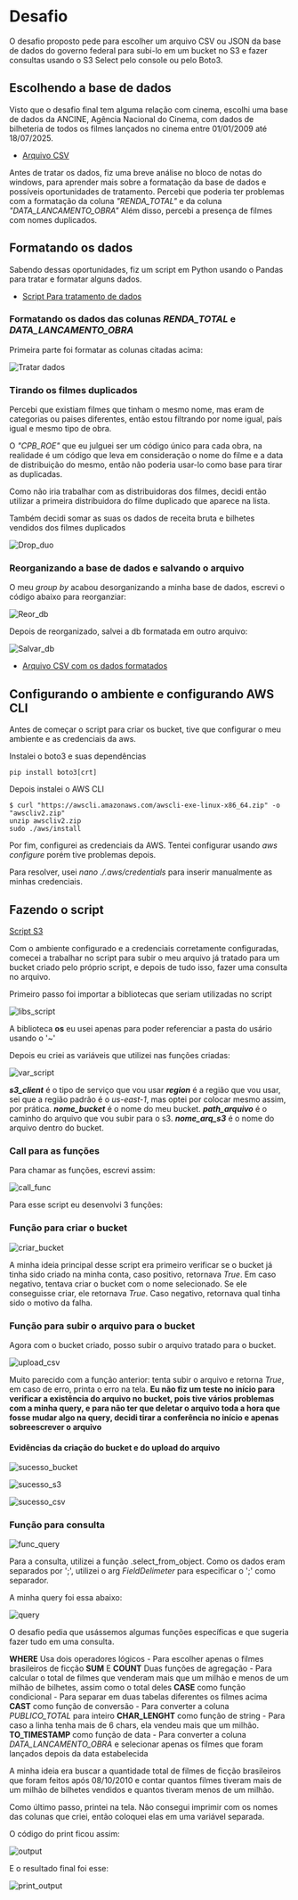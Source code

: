 
# Desafio

O desafio proposto pede para escolher um arquivo CSV ou JSON da base de dados do governo federal para subi-lo em um bucket no S3 e fazer consultas usando o S3 Select pelo console ou pelo Boto3.

## Escolhendo a base de dados

Visto que o desafio final tem alguma relação com cinema, escolhi uma base de dados da ANCINE, Agência Nacional do Cinema, com dados de bilheteria de todos os filmes lançados no cinema entre 01/01/2009 até 18/07/2025.

- [Arquivo CSV](lancamentos-comerciais-por-distribuidoras.csv)

Antes de tratar os dados, fiz uma breve análise no bloco de notas do windows, para aprender mais sobre a formatação da base de dados e possíveis oportunidades de tratamento.
Percebi que poderia ter problemas com a formatação da coluna *"RENDA_TOTAL"* e da coluna *"DATA_LANCAMENTO_OBRA"*
Além disso, percebi a presença de filmes com nomes duplicados.

## Formatando os dados

Sabendo dessas oportunidades, fiz um script em Python usando o Pandas para tratar e formatar alguns dados.

- [Script Para tratamento de dados](tratar_dados.py)

### Formatando os dados das colunas *RENDA_TOTAL* e *DATA_LANCAMENTO_OBRA*

Primeira parte foi formatar as colunas citadas acima:

![Tratar dados](../evidencias/format_dados.jpg)

### Tirando os filmes duplicados

Percebi que existiam filmes que tinham o mesmo nome, mas eram de categorias ou paises diferentes, então estou filtrando por nome igual, país igual e mesmo tipo de obra.

O *"CPB_ROE"* que eu julguei ser um código único para cada obra, na realidade é um código que leva em consideração o nome do filme e a data de distribuição do mesmo, então não poderia usar-lo como base para tirar as duplicadas.

Como não iria trabalhar com as distribuidoras dos filmes, decidi então utilizar a primeira distribuidora do filme duplicado que aparece na lista.

Também decidi somar as suas os dados de receita bruta e bilhetes vendidos dos filmes duplicados

![Drop_duo](../evidencias/format_dup_dados.jpg)

### Reorganizando a base de dados e salvando o arquivo

O meu *group by* acabou desorganizando a minha base de dados, escrevi o código abaixo para reorganziar:

![Reor_db](../evidencias/reor_db.jpg)

Depois de reorganizado, salvei a db formatada em outro arquivo:

![Salvar_db](../evidencias/reor_db.jpg)

- [Arquivo CSV com os dados formatados](lancamentos-tratados.csv)

## Configurando o ambiente e configurando AWS CLI

Antes de começar o script para criar os bucket, tive que configurar o meu ambiente e as credenciais da aws.

Instalei o boto3 e suas dependências

```console
pip install boto3[crt]
```

Depois instalei o AWS CLI

```console
$ curl "https://awscli.amazonaws.com/awscli-exe-linux-x86_64.zip" -o "awscliv2.zip"
unzip awscliv2.zip
sudo ./aws/install
```

Por fim, configurei as credenciais da AWS.
Tentei configurar usando *aws configure* porém tive problemas depois.

Para resolver, usei *nano ./.aws/credentials* para inserir manualmente as minhas credenciais.

## Fazendo o script

[Script S3](s3.py)

Com o ambiente configurado e a credenciais corretamente configuradas, comecei a trabalhar no script para subir o meu arquivo já tratado para um bucket criado pelo próprio script, e depois de tudo isso, fazer uma consulta no arquivo.

Primeiro passo foi importar a bibliotecas que seriam utilizadas no script

![libs_script](../evidencias/libs_script.jpg)

A biblioteca **os** eu usei apenas para poder referenciar a pasta do usário usando o '~'

Depois eu criei as variáveis que utilizei nas funções criadas:

![var_script](../evidencias/var_script.jpg)

***s3_client*** é o tipo de serviço que vou usar
***region*** é a região que vou usar, sei que a região padrão é o *us-east-1*, mas optei por colocar mesmo assim, por prática.
***nome_bucket*** é o nome do meu bucket.
***path_arquivo*** é o caminho do arquivo que vou subir para o s3.
***nome_arq_s3*** é o nome do arquivo dentro do bucket.

### Call para as funções

Para chamar as funções, escrevi assim:

![call_func](../evidencias/call_func.jpg)

Para esse script eu desenvolvi 3 funções:

### Função para criar o bucket

![criar_bucket](../evidencias/criar_bucket.jpg)

A minha ideia principal desse script era primeiro verificar se o bucket já tinha sido criado na minha conta, caso positivo, retornava *True*. Em caso negativo, tentava criar o bucket com o nome selecionado. Se ele conseguisse criar, ele retornava *True*. Caso negativo, retornava qual tinha sido o motivo da falha.

### Função para subir o arquivo para o bucket

Agora com o bucket criado, posso subir o arquivo tratado para o bucket.

![upload_csv](../evidencias/upload_csv.jpg)

Muito parecido com a função anterior: tenta subir o arquivo e retorna *True*, em caso de erro, printa o erro na tela.
**Eu não fiz um teste no início para verificar a existência do arquivo no bucket, pois tive vários problemas com a minha query, e para não ter que deletar o arquivo toda a hora que fosse mudar algo na query, decidi tirar a conferência no início e apenas sobreescrever o arquivo**

#### Evidências da criação do bucket e do upload do arquivo

![sucesso_bucket](../evidencias/sucesso_bucket.jpg)

![sucesso_s3](../evidencias/sucesso_s3.jpg)

![sucesso_csv](../evidencias/sucesso_csv.jpg)

### Função para consulta

![func_query](../evidencias/func_queryy.jpg)

Para a consulta, utilizei a função .select_from_object. Como os dados eram separados por ';', utilizei o arg *FieldDelimeter* para especificar o ';' como separador.

A minha query foi essa abaixo:

![query](../evidencias/query.jpg)

O desafio pedia que usássemos algumas funções específicas e que sugeria fazer tudo em uma consulta.

**WHERE** Usa dois operadores lógicos - Para escolher apenas o filmes brasileiros de ficção
**SUM** E **COUNT** Duas funções de agregação - Para calcular o total de filmes que venderam mais que um milhão e menos de um milhão de bilhetes, assim como o total deles
**CASE** como função condicional - Para separar em duas tabelas diferentes os filmes acima
**CAST** como função de conversão - Para converter a coluna *PUBLICO_TOTAL* para inteiro
**CHAR_LENGHT** como função de string - Para caso a linha tenha mais de 6 chars, ela vendeu mais que um milhão.
**TO_TIMESTAMP** como função de data - Para converter a coluna *DATA_LANCAMENTO_OBRA* e selecionar apenas os filmes que foram lançados depois da data estabelecida

A minha ideia era buscar a quantidade total de filmes de ficção brasileiros que foram feitos após 08/10/2010 e contar quantos filmes tiveram mais de um milhão de bilhetes vendidos e quantos tiveram menos de um milhão.

Como último passo, printei na tela. Não consegui imprimir com os nomes das colunas que criei, então coloquei elas em uma variável separada.

O código do print ficou assim:

![output](../evidencias/print_output.jpg)

E o resultado final foi esse:

![print_output](../evidencias/print_resultado.jpg)
